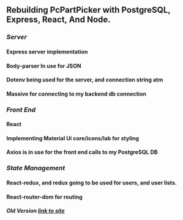 ## **Rebuilding PcPartPicker with PostgreSQL, Express, React, And Node**.
### *Server*
#### Express server implementation
#### Body-parser In use for JSON
#### Dotenv being used for the server, and connection string atm
#### Massive for connecting to my backend db connection

### *Front End* 
#### React
#### Implementing Material Ui core/icons/lab for styling 
#### Axios is in use for the front end calls to my PostgreSQL DB

### *State Management*
#### React-redux, and redux going to be used for users, and user lists.
#### React-router-dom for routing


##### *Old Version* [link to site](https://www.personalcomputerchunks.com)
